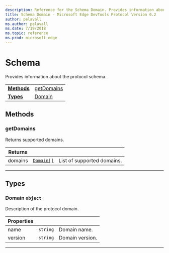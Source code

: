 ```yaml
---
description: Reference for the Schema Domain. Provides information about the protocol schema.
title: Schema Domain - Microsoft Edge DevTools Protocol Version 0.2
author: pelavall
ms.author: pelavall
ms.date: 7/19/2018
ms.topic: reference
ms.prod: microsoft-edge
---
```

# Schema
Provides information about the protocol schema.

| | |
|-|-|
| [**Methods**](#methods) | [getDomains](#getdomains) |
| [**Types**](#types) | [Domain](#domain) |
## Methods

### getDomains
Returns supported domains.

<table>
    <thead>
        <tr>
            <th>Returns</th>
            <th></th>
            <th></th>
        </tr>
    </thead>
    <tbody>
        <tr>
            <td>domains</td>
            <td><a href="#domain"><code class="flyout">Domain[]</code></a></td>
            <td>List of supported domains.</td>
        </tr>
    </tbody>
</table>
</p>

---

## Types

### <a name="domain"></a> Domain `object`

Description of the protocol domain.

<table>
    <thead>
        <tr>
            <th>Properties</th>
            <th></th>
            <th></th>
        </tr>
    </thead>
    <tbody>
        <tr>
            <td>name</td>
            <td><code class="flyout">string</code></td>
            <td>Domain name.</td>
        </tr>
        <tr>
            <td>version</td>
            <td><code class="flyout">string</code></td>
            <td>Domain version.</td>
        </tr>
    </tbody>
</table>
</p>

---
